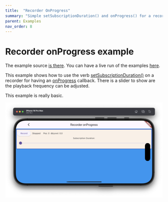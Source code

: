 ```yaml
---
title:  "Recorder OnProgress"
summary: "Simple setSubscriptionDuration() and onProgress() for a recorder"
parent: Examples
nav_order: 8
---
```

# Recorder onProgress example

The example source [is there](https://github.com/canardoux/flutter_sound/blob/master/example/lib/recorder_onProgress/recorder_on_progress.dart). You can have a live run of the examples [here](/live/index.html).

This example shows how to use the verb [setSubscriptionDuration()](/api/recorder/FlutterSoundRecorder/setSubscriptionDuration.html) on a recorder for having an [onProgress](/api/recorder/FlutterSoundRecorder/onProgress.html) callback.
There is a slider to show are the playback frequency can be adjusted.

This example is really basic.

![screen shot](ScreenShots/RecorderOnProgress.png)